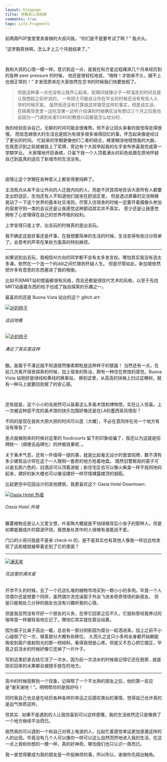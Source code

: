 ```yaml
---
layout: blogpage
title: 学期末人间观察
comments: true
tags: Life-Fragments
---
```


前两周PGP食堂里卖香锅的大叔问我，“你们是不是要考试了啊？” 我点头。

“这学期真快啊，怎么才上三个月就结束了。”

<br />

我和大叔的心情一模一样。意识到这一点，是我在和方星远程痛哭几个月来经历到的各种 peer pressure 的时候，
他还是很轻松地说，“嗨呀！才刚来不久，跟不上也很正常的！”
才发现原来在大家依然在念书的时候我们快要放假了。


> 但是这种事一点也没有让我开心起来。眨眼间就像沙子一样溜走的时间总是让我想起之前听说的，
一年硕士可能会让你在毕业的时候还没有有些人入学的时候厉害。
虽然我还没有打算就这样接受这样的事实，但是说实话，在隔离宿舍里一边吃坚果一边听介绍课的时候确实没有想过三个月之后我也会因为一门课到处查5340的教授以前都是怎么给分的..

我的经验告诉自己，无聊的时间可能会很难熬，但不会让回头来看的我觉得走得很慢。
而信息熵很大的生活总是因为有很多很多值得回忆的事，怀念起来像是经过了更长的时间。
忙起来的学期更像他们二者的结合，稀里糊涂地喂饱我的大脑，在我意识到之前就被挂上了奖牌，旁边有个大叔举起我的左手宣布恭喜我完成第一学期学业。
大家噗地开启香槟，只留下我一个人顶着满头的彩色纸屑在原地怀疑自己到底真的适应了新城市的生活没有。

<br />

疫情让这个学期在各种意义上都变得更纯粹了。

主流观点从来不会让外向的人迁就内向的人，而是不厌其烦地告诉大家所有人都要走出舒适区，生怕还有人不知道他们就坐在舒适区里。
但是透过屏幕的交流稍微晃动了一下这个世界的基本社交准则，尽管入住宿舍的时候一定要开着摄像头参加的宿舍守则一类的会议还是让我感觉这种颤动其实并不真实，
至少还是让我感觉拥有了心安理得在自己的世界呼吸的权利。

上学变得只是上学，出去玩的时候真的是出去玩。

我不确定这是好事还是坏事，在我想要简单的生活的时候，生活变得有些过分简单了。会思考的芦苇在某些方面真的特别麻烦。

---

如果说到出去玩，我相信AI方向的同学都不会有太多发言权。哪怕其实我没有选太多课，依然在一个连一个的ddl之间忙碌到怀疑人生。
但是尽管如此，新加坡依然把许多有意思的东西塞进了我的相册。

比如不同MRT站的壁画都很有风格，而且还都是很现代艺术的风格，以至于先找MRT站画着东西的柱子也成了独自探索的乐趣之一。

最喜欢的还是 Buona Vista 站台的这个 glitch art:

<div class="hovereffect" id="gal">
    <div class="illustration" >
        <a class="chocolat-image"  href="/images/illustration/2020-11-26/far.jpg"><img src="/images/illustration/2020-11-26/far.jpg" class="img-responsive" alt="远的样子"></a>
        <h6>远远地看</h6>
    </div>
    <div class="illustration" >
        <a class="chocolat-image"  href="/images/illustration/2020-11-26/close.jpg"><img src="/images/illustration/2020-11-26/close.jpg" class="img-responsive" alt="近的样子"></a>
        <h6>凑近了其实是这样</h6>
    </div>
</div>

酷。是属于不凑近就不知道居然像素颗粒是这种样子的壁画！
当然还有一点，在前几次离开宿舍探索的时候，加上宿舍的陈设，颇有一种住在旅馆的感觉。Buona Vista 站刚好是绿线和黄线的换乘站，
换到这里，从高高的扶梯上扫过这棵树，就有一种马上就要回到窝了的安心感。

<br />

还有就是，这个小小的岛居然可以装着这么多美术馆和博物馆，实在让人惊喜。上一次被这种逛不完的美术馆的快乐包围好像还是在LA的墨西哥风情街？

不同的是现在我有大把大把的时间可以逛（大概），不必在意同伴在另一个地方有没有等急了 ~

差点就被刚来的时候对这里的 foodcourts 留下的印象给骗了，我还以为这就是招牌统一（顺便去品牌化）的终极效果呢..。

关于美术气息，还有一件值得一提的事，就是比起毫无设计的食堂招牌，数不清有多少建筑设计师在这个一人限购一套房的地方抢着地盘。
既然旧警察局的窗子可以是五颜六色的，旧酒店可以顶着游艇；新住宅区也可以像火柴盒一样不规则地码起来，建好的新大楼也可以像没建好一样尽情裸露楼顶的钢筋。

比起更空中花园设计的其他建筑，我更喜欢这个 Oasia Hotel Downtown: 

<div class="hovereffect">
    <div class="illustration" >
        <a class="chocolat-image"  href="/images/illustration/2020-11-26/oasia.jpg"><img src="/images/illustration/2020-11-26/oasia.jpg" class="img-responsive" alt="Oasia Hotel 外墙"></a>
        <h6>Oasia Hotel 外墙</h6>
    </div>
</div>

藤蔓植物总是让人又爱又恨，叶圣陶大概就是不怕绿植背后小虫子的那种人。但是如果能被成片的碧波环绕，我想身处其中的人很难有谁能说不爱。

门口的小哥问我是不是来 check-in 的，是不是其实也有其他人像我一样远远地发现了这栋楼就被牵着走到了它的里面？

---
<div class="hovereffect">
    <div class="illustration" >
        <a class="chocolat-image"  href="/images/illustration/2020-11-26/flowers.jpg"><img src="/images/illustration/2020-11-26/flowers.jpg" class="img-responsive" alt="满天星"></a>
        <h6>花店里的满天星</h6>
    </div>
</div>

开学不久的时候，去了一个花店扎堆的植物市场买到一颗小小的多肉。毕竟一个人住偶尔还是想要个同伴，虽然偶尔洗完澡窗子外会飞进来奇奇怪怪的新朋友，
但是只能相处几分钟的朋友也没有兴趣听我的心情。

但是我显然没有尽好一个朋友的义务，在带它回家之后不久，它就和曾经我养过的咖啡苗一样被轻易地忘记了。哪怕它其实就在窗台站着。

因为窗子比桌子高出一截，总会有一部分阴影因为窗台一起洒进来。加上之前不小心碰倒了它一次，根茎部分大概有些移位，
久而久之这只小多肉全身都开始朝能吸收到窗户直射阳光的那一侧倾斜，看得我很是心疼。但是又不忍心把它摆正，毕竟之前浇水的时候好像它还掉了一片叶子。

写到这里赶紧去给它浇了一次水，因为前一次浇水的时候我记得它还在厨房.. 就是刚买回来的水果都会被随手放在的地方。

---

高中的时候观察到一个现象，记得帮了一个不太熟的朋友之后，他的第一反应是“谢天谢地！”。明明帮你的是我好吗！

同时我自己也总是在经历各种各样的幸运之后感叹类似的事情，觉得自己也许真的是运气体质这样。

但其实.. 如果不是遇到的人让我惊喜到可以这样感慨，我的生活依然还只是像换了一个地方继续平淡而已。

居然真的可以遇到一个和自己对得上电波的人，比起忙着感觉幸运更加感激这样的人的出现。毕竟没有几个人可以像你一样可以这么自然而然地进入我的生活，在这一点上我和你想的一模一样，真的好神奇。哪怕我们也只认识一周而已。

我一直觉得要成为我的朋友是一件挺麻烦的事，所以所以，谢谢你先探出触角。

